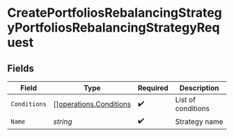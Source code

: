 # CreatePortfoliosRebalancingStrategyPortfoliosRebalancingStrategyRequest


## Fields

| Field                                                                   | Type                                                                    | Required                                                                | Description                                                             |
| ----------------------------------------------------------------------- | ----------------------------------------------------------------------- | ----------------------------------------------------------------------- | ----------------------------------------------------------------------- |
| `Conditions`                                                            | [][operations.Conditions](../../../pkg/models/operations/conditions.md) | :heavy_check_mark:                                                      | List of conditions                                                      |
| `Name`                                                                  | *string*                                                                | :heavy_check_mark:                                                      | Strategy name                                                           |